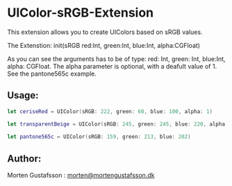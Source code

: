 # UIColor-sRGB-Extension

This extension allows you to create UIColors based on sRGB values.

The Extenstion:
init(sRGB red:Int, green:Int, blue:Int, alpha:CGFloat)

As you can see the arguments has to be of type: red: Int, green: Int, blue:Int, alpha: CGFloat. The alpha parameter is optional, with a deafult value of 1. See the pantone565c example. 

## Usage:  
```Swift
let ceriseRed = UIColor(sRGB: 222, green: 60, blue: 100, alpha: 1) 

let transparentBeige = UIColor(sRGB: 245, green: 245, blue: 220, alpha 0.5) 
    
let pantone565c = UIColor(sRGB: 159, green: 213, blue: 202)
```

## Author:
Morten Gustafsson : morten@mortengustafsson.dk